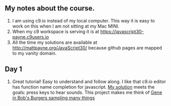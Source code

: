 ## My notes about the course.


1. I am using c9.io instead of my local computer.  This way it is easy to work on this when I am not sitting at my Mac MINI.
1. When my c9 workspace is serving it is at https://javascript30-payne.c9users.io
1. All the time my solutions are available at http://mattpayne.org/JavaScript30/ because github pages are mapped to my vanity domain.

## Day 1
1. Great tutorial!  Easy to understand and follow along.  I like that c9.io editor has function name completion for javascript.  [My solution](http://mattpayne.org/JavaScript30/01_JavaScript_Drum_Kit/) meets the goals: press keys to hear sounds.   This project makes me think of [Gene in Bob's Burgers sampling many things](https://www.youtube.com/watch?v=A5EPhmIdOkc)


